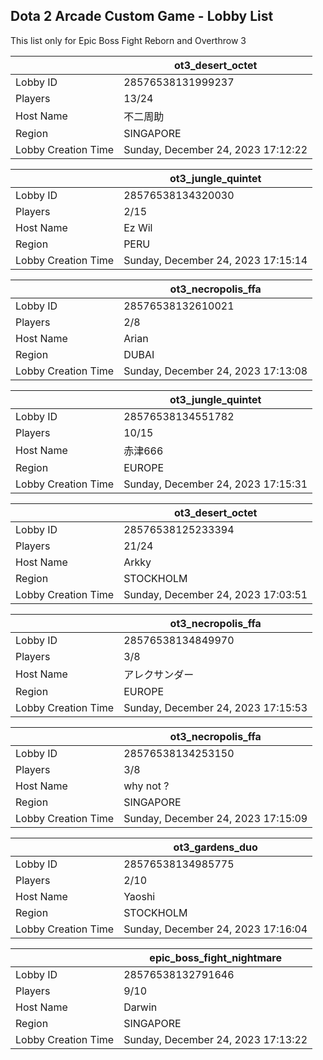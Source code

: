 ## Dota 2 Arcade Custom Game - Lobby List

This list only for Epic Boss Fight Reborn and Overthrow 3

|  | ot3_desert_octet |
| ------ | ------ |
| Lobby ID | 28576538131999237 |
| Players | 13/24 |
| Host Name | 不二周助 |
| Region | SINGAPORE |
| Lobby Creation Time | Sunday, December 24, 2023 17:12:22 |


|  | ot3_jungle_quintet |
| ------ | ------ |
| Lobby ID | 28576538134320030 |
| Players | 2/15 |
| Host Name | Ez Wil |
| Region | PERU |
| Lobby Creation Time | Sunday, December 24, 2023 17:15:14 |


|  | ot3_necropolis_ffa |
| ------ | ------ |
| Lobby ID | 28576538132610021 |
| Players | 2/8 |
| Host Name | Arian |
| Region | DUBAI |
| Lobby Creation Time | Sunday, December 24, 2023 17:13:08 |


|  | ot3_jungle_quintet |
| ------ | ------ |
| Lobby ID | 28576538134551782 |
| Players | 10/15 |
| Host Name | 赤津666 |
| Region | EUROPE |
| Lobby Creation Time | Sunday, December 24, 2023 17:15:31 |


|  | ot3_desert_octet |
| ------ | ------ |
| Lobby ID | 28576538125233394 |
| Players | 21/24 |
| Host Name | Arkky |
| Region | STOCKHOLM |
| Lobby Creation Time | Sunday, December 24, 2023 17:03:51 |


|  | ot3_necropolis_ffa |
| ------ | ------ |
| Lobby ID | 28576538134849970 |
| Players | 3/8 |
| Host Name | アレクサンダー |
| Region | EUROPE |
| Lobby Creation Time | Sunday, December 24, 2023 17:15:53 |


|  | ot3_necropolis_ffa |
| ------ | ------ |
| Lobby ID | 28576538134253150 |
| Players | 3/8 |
| Host Name | why not ? |
| Region | SINGAPORE |
| Lobby Creation Time | Sunday, December 24, 2023 17:15:09 |


|  | ot3_gardens_duo |
| ------ | ------ |
| Lobby ID | 28576538134985775 |
| Players | 2/10 |
| Host Name | Yaoshi |
| Region | STOCKHOLM |
| Lobby Creation Time | Sunday, December 24, 2023 17:16:04 |


|  | epic_boss_fight_nightmare |
| ------ | ------ |
| Lobby ID | 28576538132791646 |
| Players | 9/10 |
| Host Name | Darwin |
| Region | SINGAPORE |
| Lobby Creation Time | Sunday, December 24, 2023 17:13:22 |


